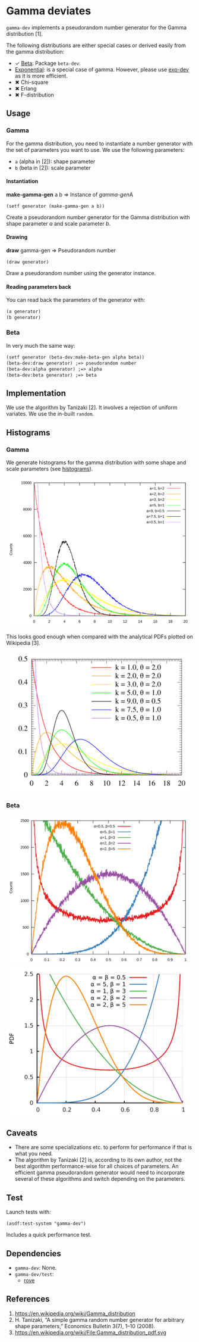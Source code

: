 # Gamma deviates
`gamma-dev` implements a pseudorandom number generator for the
Gamma distribution [1].

The following distributions are either special cases or derived
easily from the gamma distribution:
* ✓ [Beta](https://en.wikipedia.org/wiki/Beta_distribution): Package `beta-dev`.
* [Exponential](https://en.wikipedia.org/wiki/Exponential_distribution):
  is a special case of gamma. However, please use
  [exp-dev](https://github.com/thomashoullier/exp-dev) as it is more efficient.
* ✖ Chi-square
* ✖ Erlang
* ✖ F-distribution

## Usage
### Gamma
For the gamma distribution, you need to instantiate a number
generator with the set of parameters you want to use. We use the
following parameters:
* `a` (alpha in [2]): shape parameter
* `b` (beta in [2]): scale parameter

#### Instantiation
**make-gamma-gen** a b => Instance of *gamma-gen*A

```common-lisp
(setf generator (make-gamma-gen a b))
```

Create a pseudorandom number generator for the Gamma distribution with
shape parameter *a* and scale parameter *b*.

#### Drawing
**draw** gamma-gen => Pseudorandom number

```common-lisp
(draw generator)
```

Draw a pseudorandom number using the generator instance.

#### Reading parameters back
You can read back the parameters of the generator with:

```common-lisp
(a generator)
(b generator)
```

### Beta
In very much the same way:

```common-lisp
(setf generator (beta-dev:make-beta-gen alpha beta))
(beta-dev:draw generator) ;=> pseudorandom number
(beta-dev:alpha generator) ;=> alpha
(beta-dev:beta generator) ;=> beta
```

## Implementation
We use the algorithm by Tanizaki [2]. It involves a rejection of
uniform variates. We use the in-built `random`.

## Histograms
### Gamma
We generate histograms for the gamma distribution with some
shape and scale parameters (see [histograms](doc/histograms.lisp)).

![gamma-histograms](doc/gamma-pdfs.svg)

This looks good enough when compared with the analytical PDFs plotted
on Wikipedia [3].

![wiki-gamma-pdfs](doc/wikipedia-gamma-pdfs.svg)

### Beta
![beta-histograms](doc/beta/beta-pdfs.svg)
![wiki-beta-pdfs](doc/beta/wikipedia-beta-pdfs.svg)

## Caveats
* There are some specializations etc. to perform for performance if that is
  what you need.
* The algorithm by Tanizaki [2] is, according to its own author, not the best
  algorithm performance-wise for all choices of parameters. An efficient gamma
  pseudorandom generator would need to incorporate several of these algorithms
  and switch depending on the parameters.

## Test
Launch tests with:

```common-lisp
(asdf:test-system "gamma-dev")
```

Includes a quick performance test.

## Dependencies
* `gamma-dev`: None.
* `gamma-dev/test`:
  * [rove](https://github.com/fukamachi/rove)

## References
1. https://en.wikipedia.org/wiki/Gamma_distribution
2. H. Tanizaki, “A simple gamma random number generator for arbitrary shape
   parameters,” Economics Bulletin 3(7), 1–10 (2008).
3. https://en.wikipedia.org/wiki/File:Gamma_distribution_pdf.svg
